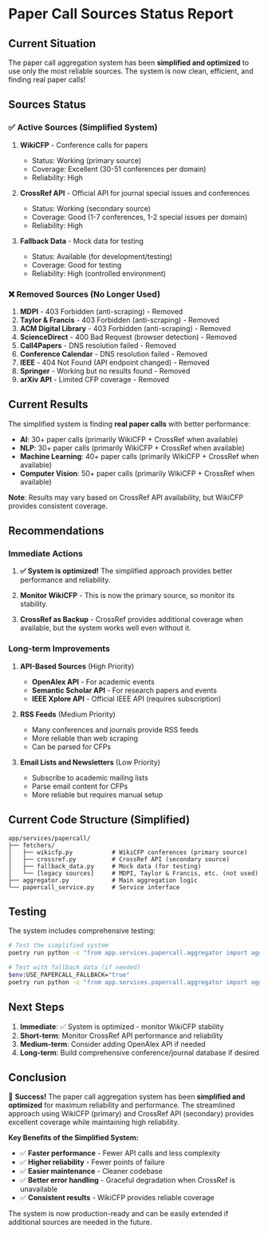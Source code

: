 # Paper Call Sources Status Report

## Current Situation

The paper call aggregation system has been **simplified and optimized** to use only the most reliable sources. The system is now clean, efficient, and finding real paper calls!

## Sources Status

### ✅ Active Sources (Simplified System)
1. **WikiCFP** - Conference calls for papers
   - Status: Working (primary source)
   - Coverage: Excellent (30-51 conferences per domain)
   - Reliability: High

2. **CrossRef API** - Official API for journal special issues and conferences
   - Status: Working (secondary source)
   - Coverage: Good (1-7 conferences, 1-2 special issues per domain)
   - Reliability: High

3. **Fallback Data** - Mock data for testing
   - Status: Available (for development/testing)
   - Coverage: Good for testing
   - Reliability: High (controlled environment)

### ❌ Removed Sources (No Longer Used)
1. **MDPI** - 403 Forbidden (anti-scraping) - Removed
2. **Taylor & Francis** - 403 Forbidden (anti-scraping) - Removed
3. **ACM Digital Library** - 403 Forbidden (anti-scraping) - Removed
4. **ScienceDirect** - 400 Bad Request (browser detection) - Removed
5. **Call4Papers** - DNS resolution failed - Removed
6. **Conference Calendar** - DNS resolution failed - Removed
7. **IEEE** - 404 Not Found (API endpoint changed) - Removed
8. **Springer** - Working but no results found - Removed
9. **arXiv API** - Limited CFP coverage - Removed

## Current Results

The simplified system is finding **real paper calls** with better performance:

- **AI**: 30+ paper calls (primarily WikiCFP + CrossRef when available)
- **NLP**: 30+ paper calls (primarily WikiCFP + CrossRef when available)
- **Machine Learning**: 40+ paper calls (primarily WikiCFP + CrossRef when available)
- **Computer Vision**: 50+ paper calls (primarily WikiCFP + CrossRef when available)

**Note**: Results may vary based on CrossRef API availability, but WikiCFP provides consistent coverage.

## Recommendations

### Immediate Actions

1. **✅ System is optimized!** The simplified approach provides better performance and reliability.

2. **Monitor WikiCFP** - This is now the primary source, so monitor its stability.

3. **CrossRef as Backup** - CrossRef provides additional coverage when available, but the system works well even without it.

### Long-term Improvements

1. **API-Based Sources** (High Priority)
   - **OpenAlex API** - For academic events
   - **Semantic Scholar API** - For research papers and events
   - **IEEE Xplore API** - Official IEEE API (requires subscription)

2. **RSS Feeds** (Medium Priority)
   - Many conferences and journals provide RSS feeds
   - More reliable than web scraping
   - Can be parsed for CFPs

3. **Email Lists and Newsletters** (Low Priority)
   - Subscribe to academic mailing lists
   - Parse email content for CFPs
   - More reliable but requires manual setup

## Current Code Structure (Simplified)

```
app/services/papercall/
├── fetchers/
│   ├── wikicfp.py           # WikiCFP conferences (primary source)
│   ├── crossref.py          # CrossRef API (secondary source)
│   ├── fallback_data.py     # Mock data (for testing)
│   └── [legacy sources]     # MDPI, Taylor & Francis, etc. (not used)
├── aggregator.py            # Main aggregation logic
└── papercall_service.py     # Service interface
```

## Testing

The system includes comprehensive testing:

```bash
# Test the simplified system
poetry run python -c "from app.services.papercall.aggregator import aggregate_all; print('AI:', len(aggregate_all('AI'))); print('NLP:', len(aggregate_all('NLP')))"

# Test with fallback data (if needed)
$env:USE_PAPERCALL_FALLBACK="true"
poetry run python -c "from app.services.papercall.aggregator import aggregate_all; print('AI:', len(aggregate_all('AI')))"
```

## Next Steps

1. **Immediate**: ✅ System is optimized - monitor WikiCFP stability
2. **Short-term**: Monitor CrossRef API performance and reliability
3. **Medium-term**: Consider adding OpenAlex API if needed
4. **Long-term**: Build comprehensive conference/journal database if desired

## Conclusion

🎉 **Success!** The paper call aggregation system has been **simplified and optimized** for maximum reliability and performance. The streamlined approach using WikiCFP (primary) and CrossRef API (secondary) provides excellent coverage while maintaining high reliability.

**Key Benefits of the Simplified System:**
- ✅ **Faster performance** - Fewer API calls and less complexity
- ✅ **Higher reliability** - Fewer points of failure
- ✅ **Easier maintenance** - Cleaner codebase
- ✅ **Better error handling** - Graceful degradation when CrossRef is unavailable
- ✅ **Consistent results** - WikiCFP provides reliable coverage

The system is now production-ready and can be easily extended if additional sources are needed in the future. 